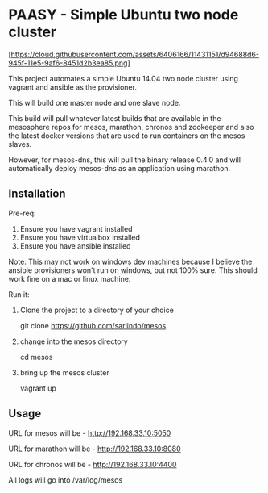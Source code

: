 # PAASY - Simple Ubuntu two node cluster

[https://cloud.githubusercontent.com/assets/6406166/11431151/d94688d6-945f-11e5-9af6-8451d2b3ea85.png]

This project automates a simple Ubuntu 14.04 two node cluster using vagrant and ansible as the provisioner.

This will build one master node and one slave node.

This build will pull whatever latest builds that are available in the mesosphere repos for mesos, marathon, chronos and zookeeper and also the latest docker versions that are used to run containers on the mesos slaves.

However, for mesos-dns, this will pull the binary release 0.4.0 and will automatically deploy mesos-dns as an application using marathon.

## Installation

Pre-req:

1. Ensure you have vagrant installed
2. Ensure you have virtualbox installed
3. Ensure you have ansible installed

Note: This may not work on windows dev machines because I believe the ansible provisioners won't run on windows, but not 100% sure. This should work fine on a mac or linux machine. 

Run it:

1. Clone the project to a directory of your choice
 
   git clone https://github.com/sarlindo/mesos


2. change into the mesos directory

   cd mesos

3. bring up the mesos cluster

   vagrant up

 
## Usage

URL for mesos will be - http://192.168.33.10:5050

URL for marathon will be - http://192.168.33.10:8080

URL for chronos will be - http://192.168.33.10:4400

All logs will go into /var/log/mesos
